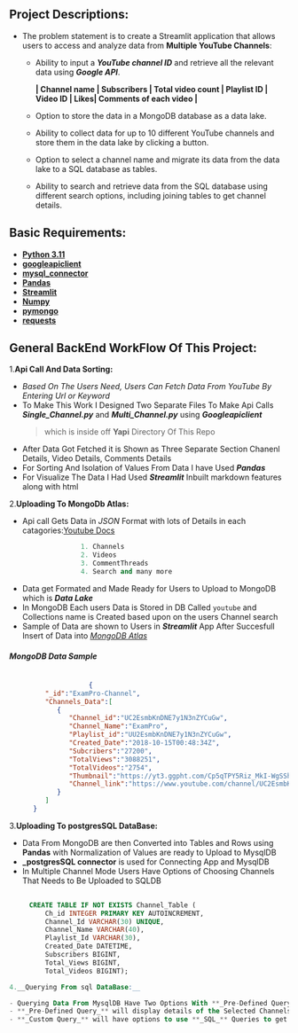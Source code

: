 ## Project Descriptions:

- The problem statement is to create a Streamlit application that allows users to access and analyze data from __Multiple YouTube Channels__:
   
   - Ability to input a _**YouTube channel ID**_ and retrieve all the relevant data using _**Google API**_.
 
        __| Channel name | Subscribers | Total video count | Playlist ID | Video ID | Likes| Comments of each video |__
     
   - Option to store the data in a MongoDB database as a data lake.
   - Ability to collect data for up to 10 different YouTube channels and store them in the data lake by clicking a button.
   - Option to select a channel name and migrate its data from the data lake to a SQL database as tables.
   - Ability to search and retrieve data from the SQL database using different search options, including joining tables to get channel details.


## Basic Requirements:

- __[Python 3.11](https://www.google.com/search?q=docs.python.org)__
- __[googleapiclient](https://www.google.com/search?q=googleapiclient+python)__ 
- __[mysql_connector](https://www.google.com/search?q=mysql+connector)__ 
- __[Pandas](https://www.google.com/search?q=python+pandas)__
- __[Streamlit](https://www.google.com/search?q=python+streamlit)__
- __[Numpy](https://www.google.com/search?q=numpy)__ 
- __[pymongo](https://www.google.com/search?q=pymongo)__
- __[requests](https://www.google.com/search?q=requests)__


## General BackEnd WorkFlow Of This Project:
1.__Api Call And Data Sorting:__

  - _Based On The Users Need, Users Can Fetch Data From YouTube By Entering Url or Keyword_ 
  - To Make This Work I Designed Two Separate Files To Make Api Calls **_Single_Channel.py_** and **_Multi_Channel.py_** using **_Googleapiclient_**
      > which is inside off __Yapi__ Directory Of This Repo
  - After Data Got Fetched it is Shown as Three Separate Section Chanenl Details, Video Details, Comments Details
  - For Sorting And Isolation of Values From Data I have Used **_Pandas_** 
  - For Visualize The Data I Had Used **_Streamlit_** Inbuilt markdown features along with html 
  
2.__Uploading To MongoDb Atlas:__
    
  - Api call Gets Data in _JSON_ Format with lots of Details in each catagories:[Youtube Docs](https://developers.google.com/youtube/v3/docs/)
  
  ``` py
                    1. Channels
                    2. Videos 
                    3. CommentThreads
                    4. Search and many more
  ```
  
  - Data get Formated and Made Ready for Users to Upload to MongoDB which is **_Data Lake_** 
  - In MongoDB Each users Data is Stored in DB Called `youtube` and Collections name is Created based upon on the users Channel search
  - Sample of Data are shown to Users in **_Streamlit_** App After Succesfull Insert of Data into _[MongoDB Atlas](https://mongodb.com/)_

##### MongoDB Data Sample
  ``` json
  
                      {
           "_id":"ExamPro-Channel",
           "Channels_Data":[
              {
                 "Channel_id":"UC2EsmbKnDNE7y1N3nZYCuGw",
                 "Channel_Name":"ExamPro",
                 "Playlist_id":"UU2EsmbKnDNE7y1N3nZYCuGw",
                 "Created_Date":"2018-10-15T00:48:34Z",
                 "Subcribers":"27200",
                 "TotalViews":"3088251",
                 "TotalVideos":"2754",
                 "Thumbnail":"https://yt3.ggpht.com/Cp5qTPY5Riz_MkI-WgSShDIfddjKlO7NYpWu-uYABE7ghCHFuF2LGAPRovaJ8DNGxswIkWGv1Q=s240-c-k-c0x00ffffff-no-rj",
                 "Channel_link":"https://www.youtube.com/channel/UC2EsmbKnDNE7y1N3nZYCuGw"
              }
           ]
        }
  ```




3.__Uploading To postgresSQL DataBase:__

   - Data From MongoDB are then Converted into Tables and Rows using __Pandas__ with Normalization of Values are ready to Upload to MysqlDB
   - **_postgresSQL connector** is used for Connecting App and MysqlDB 
   - In Multiple Channel Mode Users Have Options of Choosing Channels That Needs to Be Uploaded to SQLDB

   
   ``` sql
           
        CREATE TABLE IF NOT EXISTS Channel_Table (
            Ch_id INTEGER PRIMARY KEY AUTOINCREMENT,
            Channel_Id VARCHAR(30) UNIQUE,
            Channel_Name VARCHAR(40),
            Playlist_Id VARCHAR(30),
            Created_Date DATETIME,
            Subscribers BIGINT,
            Total_Views BIGINT,
            Total_Videos BIGINT);

4.__Querying From sql DataBase:__

   - Querying Data From MysqlDB Have Two Options With **_Pre-Defined Query_** and **_Custom Query_*
   - **_Pre-Defined Query_** will display details of the Selected Channels or Channels that are currentely Shown in Channels List 
   - **_Custom Query_** will have options to use **_SQL_** Queries to get Details of all Channels, Videos, Comments Using all basic _SQL_ Commends.  

     

